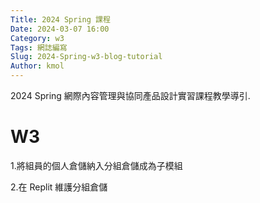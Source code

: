 ```yaml
---
Title: 2024 Spring 課程
Date: 2024-03-07 16:00
Category: w3
Tags: 網誌編寫
Slug: 2024-Spring-w3-blog-tutorial
Author: kmol
---
```


2024 Spring 網際內容管理與協同產品設計實習課程教學導引.

<!-- PELICAN_END_SUMMARY -->
# W3
1.將組員的個人倉儲納入分組倉儲成為子模組

2.在 Replit 維護分組倉儲
